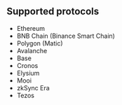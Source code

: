 ## Supported protocols
* Ethereum
* BNB Chain (Binance Smart Chain)
* Polygon (Matic)
* Avalanche
* Base
* Cronos
* Elysium
* Mooi
* zkSync Era
* Tezos